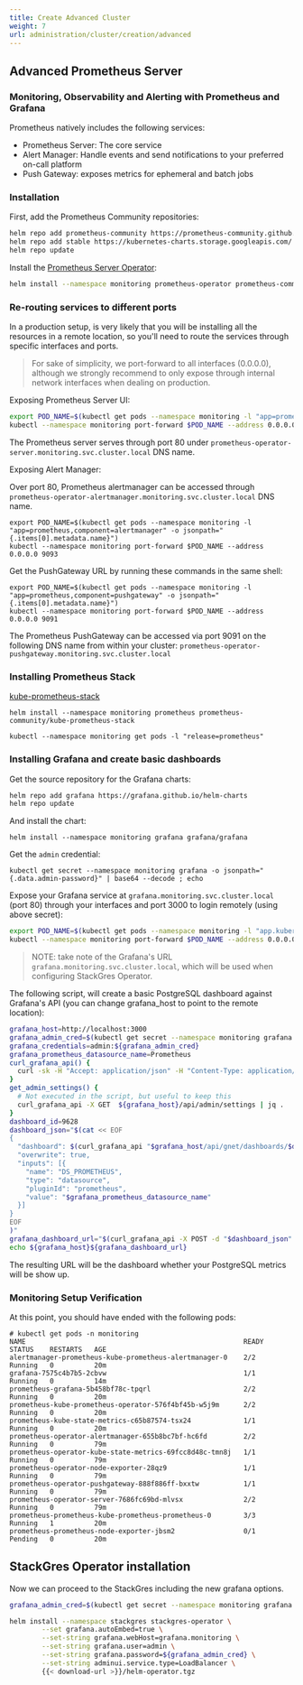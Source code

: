 ```yaml
---
title: Create Advanced Cluster
weight: 7
url: administration/cluster/creation/advanced
---
```


## Advanced Prometheus Server

### Monitoring, Observability and Alerting with Prometheus and Grafana

Prometheus natively includes the following services:

- Prometheus Server: The core service
- Alert Manager: Handle events and send notifications to your preferred on-call platform
- Push Gateway: exposes metrics for ephemeral and batch jobs  

###  Installation

First, add the Prometheus Community repositories:

```bash
helm repo add prometheus-community https://prometheus-community.github.io/helm-charts
helm repo add stable https://kubernetes-charts.storage.googleapis.com/
helm repo update
```

Install the [Prometheus Server Operator](https://github.com/prometheus-community/helm-charts/tree/main/charts/prometheus):

```bash
helm install --namespace monitoring prometheus-operator prometheus-community/prometheus
```

### Re-routing services to different ports 

In a production setup, is very likely that you will be installing all the resources in a remote location, so you'll need to route the services through specific interfaces and ports.

> For sake of simplicity, we port-forward to all interfaces (0.0.0.0), although we
> strongly recommend to only expose through internal network interfaces when dealing on production.

Exposing Prometheus Server UI:

```bash
export POD_NAME=$(kubectl get pods --namespace monitoring -l "app=prometheus,component=server" -o jsonpath="{.items[0].metadata.name}")
kubectl --namespace monitoring port-forward $POD_NAME --address 0.0.0.0 9090
```

The Prometheus server serves through port 80 under `prometheus-operator-server.monitoring.svc.cluster.local` DNS name.

Exposing Alert Manager:

Over port 80, Prometheus alertmanager can be accessed through `prometheus-operator-alertmanager.monitoring.svc.cluster.local` DNS name.

```
export POD_NAME=$(kubectl get pods --namespace monitoring -l "app=prometheus,component=alertmanager" -o jsonpath="{.items[0].metadata.name}")
kubectl --namespace monitoring port-forward $POD_NAME --address 0.0.0.0 9093
```

Get the PushGateway URL by running these commands in the same shell:

```
export POD_NAME=$(kubectl get pods --namespace monitoring -l "app=prometheus,component=pushgateway" -o jsonpath="{.items[0].metadata.name}")
kubectl --namespace monitoring port-forward $POD_NAME --address 0.0.0.0 9091
```

The Prometheus PushGateway can be accessed via port 9091 on the following DNS name from within your cluster: `prometheus-operator-pushgateway.monitoring.svc.cluster.local`

### Installing Prometheus Stack

[kube-prometheus-stack](https://github.com/prometheus-community/helm-charts/tree/main/charts/kube-prometheus-stack)

```
helm install --namespace monitoring prometheus prometheus-community/kube-prometheus-stack
```

```
kubectl --namespace monitoring get pods -l "release=prometheus"
```

### Installing Grafana and create basic dashboards

Get the source repository for the Grafana charts:

```sh
helm repo add grafana https://grafana.github.io/helm-charts
helm repo update
```

And install the chart:

```
helm install --namespace monitoring grafana grafana/grafana
```

Get the `admin` credential:

```
kubectl get secret --namespace monitoring grafana -o jsonpath="{.data.admin-password}" | base64 --decode ; echo
```

Expose your Grafana service at `grafana.monitoring.svc.cluster.local` (port 80) through your interfaces and port 3000 to login remotely (using above secret):

```bash
export POD_NAME=$(kubectl get pods --namespace monitoring -l "app.kubernetes.io/name=grafana,app.kubernetes.io/instance=grafana" -o jsonpath="{.items[0].metadata.name}")
kubectl --namespace monitoring port-forward $POD_NAME --address 0.0.0.0 3000
```

> NOTE: take note of the Grafana's URL `grafana.monitoring.svc.cluster.local`, which will be used when configuring StackGres Operator.

The following script, will create a basic PostgreSQL dashboard against Grafana's API (you can change grafana_host to point to the remote location):

```sh
grafana_host=http://localhost:3000
grafana_admin_cred=$(kubectl get secret --namespace monitoring grafana -o jsonpath="{.data.admin-password}" | base64 --decode ; echo)
grafana_credentials=admin:${grafana_admin_cred}
grafana_prometheus_datasource_name=Prometheus
curl_grafana_api() {
  curl -sk -H "Accept: application/json" -H "Content-Type: application/json" -u "$grafana_credentials" "$@"
}
get_admin_settings() {
  # Not executed in the script, but useful to keep this
  curl_grafana_api -X GET  ${grafana_host}/api/admin/settings | jq .
}
dashboard_id=9628
dashboard_json="$(cat << EOF
{
  "dashboard": $(curl_grafana_api "$grafana_host/api/gnet/dashboards/$dashboard_id" | jq .json),
  "overwrite": true,
  "inputs": [{
    "name": "DS_PROMETHEUS",
    "type": "datasource",
    "pluginId": "prometheus",
    "value": "$grafana_prometheus_datasource_name"
  }]
}
EOF
)"
grafana_dashboard_url="$(curl_grafana_api -X POST -d "$dashboard_json" "$grafana_host/api/dashboards/import" | jq -r .importedUrl)"
echo ${grafana_host}${grafana_dashboard_url}
```

The resulting URL will be the dashboard whether your PostgreSQL metrics will be show up.

### Monitoring Setup Verification

At this point, you should have ended with the following pods:

```
# kubectl get pods -n monitoring 
NAME                                                      READY   STATUS    RESTARTS   AGE
alertmanager-prometheus-kube-prometheus-alertmanager-0    2/2     Running   0          20m
grafana-7575c4b7b5-2cbvw                                  1/1     Running   0          14m
prometheus-grafana-5b458bf78c-tpqrl                       2/2     Running   0          20m
prometheus-kube-prometheus-operator-576f4bf45b-w5j9m      2/2     Running   0          20m
prometheus-kube-state-metrics-c65b87574-tsx24             1/1     Running   0          20m
prometheus-operator-alertmanager-655b8bc7bf-hc6fd         2/2     Running   0          79m
prometheus-operator-kube-state-metrics-69fcc8d48c-tmn8j   1/1     Running   0          79m
prometheus-operator-node-exporter-28qz9                   1/1     Running   0          79m
prometheus-operator-pushgateway-888f886ff-bxxtw           1/1     Running   0          79m
prometheus-operator-server-7686fc69bd-mlvsx               2/2     Running   0          79m
prometheus-prometheus-kube-prometheus-prometheus-0        3/3     Running   1          20m
prometheus-prometheus-node-exporter-jbsm2                 0/1     Pending   0          20m
```

## StackGres Operator installation

Now we can proceed to the StackGres including the new grafana options.

```bash
grafana_admin_cred=$(kubectl get secret --namespace monitoring grafana -o jsonpath="{.data.admin-password}" | base64 --decode ; echo)

helm install --namespace stackgres stackgres-operator \
        --set grafana.autoEmbed=true \
        --set-string grafana.webHost=grafana.monitoring \
        --set-string grafana.user=admin \
        --set-string grafana.password=${grafana_admin_cred} \
        --set-string adminui.service.type=LoadBalancer \
        {{< download-url >}}/helm-operator.tgz
```
